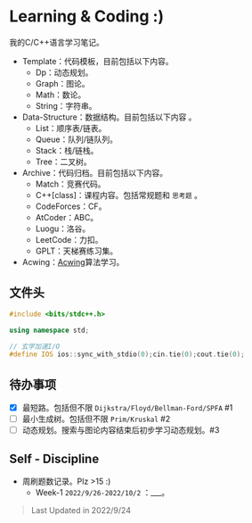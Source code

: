 # Learning & Coding :)

我的C/C++语言学习笔记。

- Template：代码模板，目前包括以下内容。
  - Dp：动态规划。
  - Graph：图论。
  - Math：数论。
  - String：字符串。
- Data-Structure：数据结构。目前包括以下内容 。
  - List：顺序表/链表。
  - Queue：队列/链队列。
  - Stack：栈/链栈。
  - Tree：二叉树。
- Archive：代码归档。目前包括以下内容。
  - Match：竞赛代码。
  - C++[class]：课程内容。包括常规题和 `思考题` 。
  - CodeForces：CF。
  - AtCoder：ABC。
  - Luogu：洛谷。
  - LeetCode：力扣。
  - GPLT：天梯赛练习集。
- Acwing：[Acwing](https://www.acwing.com/)算法学习。

## 文件头

```cpp
#include <bits/stdc++.h>

using namespace std;

// 玄学加速I/O
#define IOS ios::sync_with_stdio(0);cin.tie(0);cout.tie(0);
```

## 待办事项

- [X] 最短路。包括但不限 `Dijkstra/Floyd/Bellman-Ford/SPFA` #1
- [ ] 最小生成树。包括但不限 `Prim/Kruskal` #2
- [ ] 动态规划。搜索与图论内容结束后初步学习动态规划。#3

## Self - Discipline

- 周刷题数记录。Plz >15 :)
  - Week-1 `2022/9/26-2022/10/2` ：___。

> Last Updated in 2022/9/24
